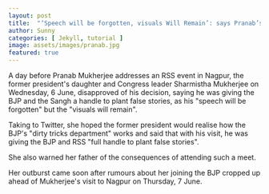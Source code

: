 ```yaml
---
layout: post
title:  "‘Speech will be forgotten, visuals Will Remain’: says Pranab’s daughter as Ahmed Patel tweet reflects Congress mood"
author: Sunny
categories: [ Jekyll, tutorial ]
image: assets/images/pranab.jpg
featured: true
---
```

A day before Pranab Mukherjee addresses an RSS event in Nagpur, the former president's daughter and Congress leader Sharmistha Mukherjee on Wednesday, 6 June, disapproved of his decision, saying he was giving the BJP and the Sangh a handle to plant false stories, as his "speech will be forgotten" but the "visuals will remain".

Taking to Twitter, she hoped the former president would realise how the BJP's "dirty tricks department" works and said that with his visit, he was giving the BJP and RSS "full handle to plant false stories".

She also warned her father of the consequences of attending such a meet.

Her outburst came soon after rumours about her joining the BJP cropped up ahead of Mukherjee's visit to Nagpur on Thursday, 7 June.

